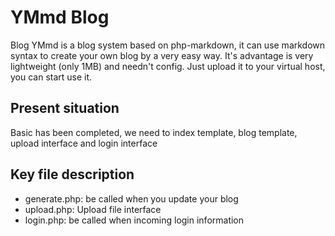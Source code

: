 YMmd Blog
===================================
Blog YMmd is a blog system based on php-markdown, it can use markdown syntax to create your own blog by a very easy way. It's advantage is very lightweight (only 1MB) and needn't config. Just upload it to your virtual host, you can start use it.

Present situation
-----------------------------------
Basic has been completed, we need to index template, blog template, upload interface and login interface

Key file description
-----------------
* generate.php: be called when you update your blog
* upload.php: Upload file interface
* login.php: be called when incoming login information
